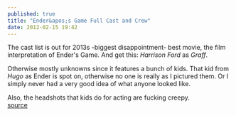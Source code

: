```yaml
---
published: true
title: "Ender&apos;s Game Full Cast and Crew"
date: 2012-02-15 19:42
---
```

The cast list is out for 2013s -biggest disappointment- best movie, the film interpretation of Ender&apos;s Game. And get this: *Harrison Ford* as *Graff*.

Otherwise mostly unknowns since it features a bunch of kids. That kid from *Hugo* as Ender is spot on, otherwise no one is really as I pictured them. Or I simply never had a very good idea of what anyone looked like.

Also, the headshots that kids do for acting are fucking creepy.
<br /><a href="http://www.imdb.com/title/tt1731141/fullcredits">source</a>
